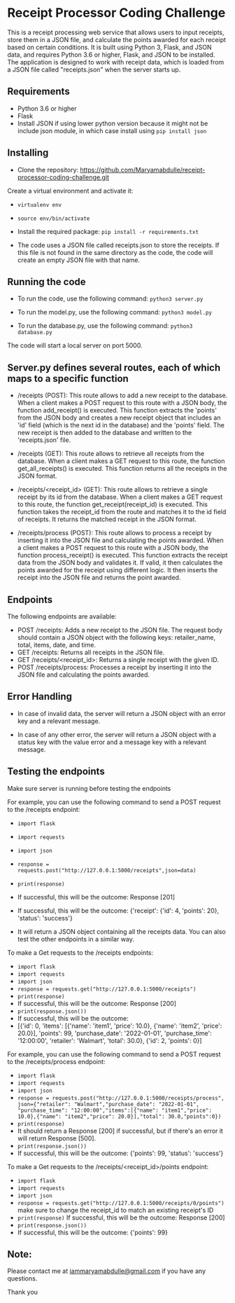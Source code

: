 # Receipt Processor Coding Challenge

This is a receipt processing web service that allows users to input receipts, store them in a JSON file, and calculate the points awarded for each receipt based on certain conditions. It is built using Python 3, Flask, and JSON data, and requires Python 3.6 or higher, Flask, and JSON to be installed. The application is designed to work with receipt data, which is loaded from a JSON file called "receipts.json" when the server starts up.

## Requirements

- Python 3.6 or higher
- Flask
- Install JSON if using lower python version because it might not be include json module, in which case install using `pip install json` 

## Installing
- Clone the repository: https://github.com/Maryamabdulle/receipt-processor-coding-challenge.git

Create a virtual environment and activate it:
- `virtualenv env`
- `source env/bin/activate`

- Install the required package: `pip install -r requirements.txt`

- The code uses a JSON file called receipts.json to store the receipts. If this file is not found in the same directory as the code, the code will create an empty JSON file with that name.

## Running the code

- To run the code, use the following command: `python3 server.py`

- To run the model.py, use the following command: `python3 model.py`

- To run the database.py, use the following command: `python3 database.py`

The code will start a local server on port 5000.


## Server.py defines several routes, each of which maps to a specific function

- /receipts (POST): This route allows to add a new receipt to the database. When a client makes a POST request to this route with a JSON body, the function add_receipt() is executed. This function extracts the 'points' from the JSON body and creates a new receipt object that includes an 'id' field (which is the next id in the database) and the 'points' field. The new receipt is then added to the database and written to the 'receipts.json' file.

- /receipts (GET): This route allows to retrieve all receipts from the database. When a client makes a GET request to this route, the function get_all_receipts() is executed. This function returns all the receipts in the JSON format.

- /receipts/<receipt_id> (GET): This route allows to retrieve a single receipt by its id from the database. When a client makes a GET request to this route, the function get_receipt(receipt_id) is executed. This function takes the receipt_id from the route and matches it to the id field of receipts. It returns the matched receipt in the JSON format.

- /receipts/process (POST): This route allows to process a receipt by inserting it into the JSON file and calculating the points awarded. When a client makes a POST request to this route with a JSON body, the function process_receipt() is executed. This function extracts the receipt data from the JSON body and validates it. If valid, it then calculates the points awarded for the receipt using different logic. It then inserts the receipt into the JSON file and returns the point awarded.

## Endpoints

The following endpoints are available:

- POST /receipts: Adds a new receipt to the JSON file. The request body should contain a JSON object with the following keys: retailer_name, total, items, date, and time.
- GET /receipts: Returns all receipts in the JSON file.
- GET /receipts/<receipt_id>: Returns a single receipt with the given ID.
- POST /receipts/process: Processes a receipt by inserting it into the JSON file and calculating the points awarded.

## Error Handling

- In case of invalid data, the server will return a JSON object with an error key and a relevant message.

- In case of any other error, the server will return a JSON object with a status key with the value error and a message key with a relevant message.

## Testing the endpoints
Make sure server is running before testing the endpoints 

For example, you can use the following command to send a POST request to the /receipts endpoint:
- `import flask`
- `import requests`
- `import json`
- `response = requests.post("http://127.0.0.1:5000/receipts",json=data)`
- `print(response)`
- If successful, this will be the outcome: Response [201]
- If successful, this will be the outcome: {'receipt': {'id': 4, 'points': 20}, 'status': 'success'}

- It will return a JSON object containing all the receipts data. You can also test the other endpoints in a similar way.

To make a Get requests to the /receipts endpoints:
- `import flask`
- `import requests`
- `import json`
- `response = requests.get("http://127.0.0.1:5000/receipts")`
- `print(response)`
- If successful, this will be the outcome: Response [200]
- `print(response.json())`
- If successful, this will be the outcome: 
- [{'id': 0, 'items': [{'name': 'item1', 'price': 10.0}, {'name': 'item2', 'price': 20.0}], 'points': 99, 'purchase_date': '2022-01-01', 'purchase_time': '12:00:00', 'retailer': 'Walmart', 'total': 30.0}, {'id': 2, 'points': 0}]

For example, you can use the following command to send a POST request to the /receipts/process endpoint:
- `import flask`
- `import requests`
- `import json`
- `response = requests.post("http://127.0.0.1:5000/receipts/process", json={"retailer": "Walmart","purchase_date": "2022-01-01", "purchase_time": "12:00:00","items":[{"name": "item1","price": 10.0},{"name": "item2","price": 20.0}],"total": 30.0,"points":0})`
- `print(response)`
- It should return a Response [200] if successful, but if there's an error it will return Response [500].
- `print(response.json())`
- If successful, this will be the outcome: {'points': 99, 'status': 'success'}

To make a Get requests to the /receipts/<receipt_id>/points endpoint:
- `import flask`
- `import requests`
- `import json`
- `response = requests.get("http://127.0.0.1:5000/receipts/0/points")` make sure to change the receipt_id to match an existing receipt's ID
- `print(response)`
If successful, this will be the outcome: Response [200]
- `print(response.json())`
- If successful, this will be the outcome: {'points': 99}

## Note:

Please contact me at iammaryamabdulle@gmail.com if you have any questions. 

Thank you 




























<!-- 
################

# Installing

1. Clone the repository 
- `https://github.com/Maryamabdulle/receipt-processor-coding-challenge.git`


2. Create a virtual environment and activate it

- `virtualenv env`
- `source env/bin/activate`


3. Install the required packages 
- `pip install -r requirements.txt`

4. Create a new database and update the SQLAlchemy connection string in server.py with your own database credentials

- `engine = create_engine("postgresql://maryamabdulle:mypassword@localhost:5432/testdb")`


5. Create the necessary tables by running the following command:

- `python3 database.py`
- `python2 model.py`

6. Run the server
- `python3 server.py`

7. Test the endpoints 

## Usage

# The Project routes:

- GET /receipts: Returns all receipts in the database
- GET /receipts/<receipt_id>: Returns a single receipt with the given ID
- POST /receipts/process: Processes a receipt by inserting it into the database and calculating the points awarded


## Test the endpoints by making requests to the URLs 

- You can use any tool that allows you to make HTTP requests, such as CURL so that user is able to make the various request types (GET, POST, PATCH, DELETE) to the correct endpoint URLs.

## For example, I can use the following command to send a GET request to the /receipts endpoint:
- `curl -X GET http://127.0.0.1:5001/receipts`
- It will return a JSON object containing all the receipts data
- You can also test the other endpoints in a similar way.

## For example, I  can use the following command To sent a POST request to the /receipts/process and before that run these interactively on terminal:
- `python`
- `import flask`
- `import requests`
- `response = requests.post("http://127.0.0.1:5001/receipts/process",json={"retailer": "Walmart","purchase_date": "2022-01-01" "purchase_time": "12:00:00","items":[{"name": "item1","price": 10.0},{"name": "item2","price": 20.0}],"total": 30.0,"points":0})`
- `print(response)`

- It should be returning: Response[200] if its successful but if there's an error than it will return Response[500]


## Note:

Please contact me at iammaryamabdulle@gmail.com if you have any questions. 

Thank you  -->